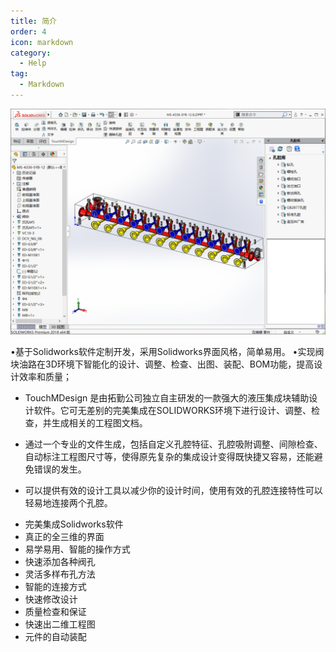 ```yaml
---
title: 简介
order: 4
icon: markdown
category:
  - Help
tag:
  - Markdown
---
```


![图片](/images/28330553.png)

•基于Solidworks软件定制开发，采用Solidworks界面风格，简单易用。
•实现阀块油路在3D环境下智能化的设计、调整、检查、出图、装配、BOM功能，提高设计效率和质量；

* TouchMDesign 是由拓勤公司独立自主研发的一款强大的液压集成块辅助设计软件。它可无差别的完美集成在SOLIDWORKS环境下进行设计、调整、检查，并生成相关的工程图文档。

* 通过一个专业的文件生成，包括自定义孔腔特征、孔腔吸附调整、间隙检查、自动标注工程图尺寸等，使得原先复杂的集成设计变得既快捷又容易，还能避免错误的发生。

* 可以提供有效的设计工具以减少你的设计时间，使用有效的孔腔连接特性可以轻易地连接两个孔腔。

+ 完美集成Solidworks软件
+ 真正的全三维的界面
+ 易学易用、智能的操作方式
+ 快速添加各种阀孔
+ 灵活多样布孔方法
+ 智能的连接方式
+ 快速修改设计
+ 质量检查和保证
+ 快速出二维工程图
+ 元件的自动装配